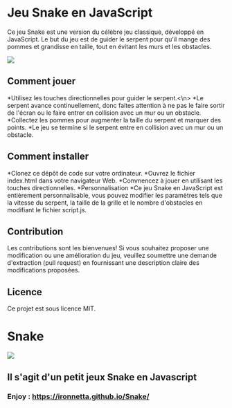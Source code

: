 # Jeu Snake en JavaScript

Ce jeu Snake est une version du célèbre jeu classique, développé en JavaScript. Le but du jeu est de guider le serpent pour qu'il mange des pommes et grandisse en taille, tout en évitant les murs et les obstacles.

<img src="https://jeu-du-serpent.fr/wp-content/uploads/2021/11/jeu-snake.jpg"/>

## Comment jouer

*Utilisez les touches directionnelles pour guider le serpent.<\n>
*Le serpent avance continuellement, donc faites attention à ne pas le faire sortir de l'écran ou le faire entrer en collision avec un mur ou un obstacle.
*Collectez les pommes pour augmenter la taille du serpent et marquer des points.
*Le jeu se termine si le serpent entre en collision avec un mur ou un obstacle.

## Comment installer

*Clonez ce dépôt de code sur votre ordinateur.
*Ouvrez le fichier index.html dans votre navigateur Web.
*Commencez à jouer en utilisant les touches directionnelles.
*Personnalisation
*Ce jeu Snake en JavaScript est entièrement personnalisable, vous pouvez modifier les paramètres tels que la vitesse du serpent, la taille de la grille et le nombre d'obstacles en modifiant le fichier script.js.

## Contribution
Les contributions sont les bienvenues! Si vous souhaitez proposer une modification ou une amélioration du jeu, veuillez soumettre une demande d'extraction (pull request) en fournissant une description claire des modifications proposées.

## Licence
Ce projet est sous licence MIT.



# Snake

<img src="https://jeu-du-serpent.fr/wp-content/uploads/2021/11/jeu-snake.jpg"/>

## Il s'agit d'un petit jeux Snake en Javascript

### Enjoy : https://ironnetta.github.io/Snake/
